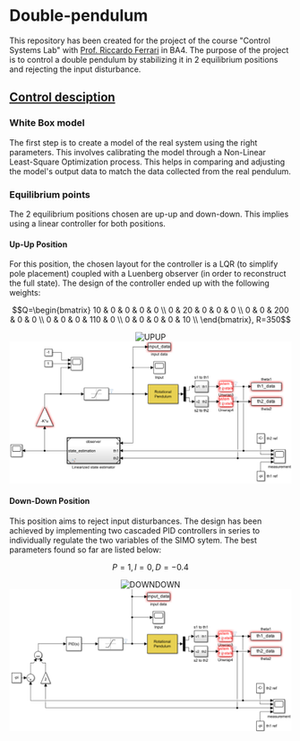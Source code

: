 # Double-pendulum

This repository has been created for the project of the course "Control Systems Lab" with <a href="https://scholar.google.com/citations?user=LMKnHkgAAAAJ&hl=en">Prof. Riccardo Ferrari</a> in BA4. The purpose of the project is to control a double pendulum by stabilizing it in 2 equilibrium positions and rejecting the input disturbance. 

## [Control desciption](Project_brief/Control_Systems_Lab_report.pdf)

### White Box model
The first step is to create a model of the real system using the right parameters. This involves calibrating the model through a Non-Linear Least-Square Optimization process. This helps in comparing and adjusting the model's output data to match the data collected from the real pendulum.

### Equilibrium points
The 2 equilibrium positions chosen are up-up and down-down. This implies using a linear controller for both positions.

#### Up-Up Position
For this position, the chosen layout for the controller is a LQR (to simplify pole placement) coupled with a Luenberg observer (in order to reconstruct the full state). The design of the controller ended up with the following weights:  

$$Q=\begin{bmatrix}
10 & 0 & 0 & 0 & 0 \\
0 & 20 & 0 & 0 & 0 \\
0 & 0 & 200 & 0 & 0 \\
0 & 0 & 0 & 110 & 0 \\
0 & 0 & 0 & 0 & 10 \\
\end{bmatrix}, R=350$$

<p align="center">
    <img src="img/GIF/Up_Up.gif" alt="UPUP" width="175"/>
    <img src="img/LQR_up_up.png" alt="LQR" width="550"/>
</p>

#### Down-Down Position
This position aims to reject input disturbances. The design has been achieved by implementing two cascaded PID controllers in series to individually regulate the two variables of the SIMO sytem. The best parameters found so far are listed below: 

$$ P=1, I=0, D=-0.4$$

<p align="center">
    <img src="img/GIF/Down_Down.gif" alt="DOWNDOWN" width="175"/>
     <img src="img/pid_down_down.png" alt="PID" width="550"/> 
</p>
